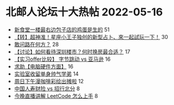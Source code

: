 # 北邮人论坛十大热帖 2022-05-16

- [新食堂一楼最右边包子店的鸡蛋是生的](https://bbs.byr.cn/article/Food/519784) 51
- [【转】超神准！星座小王子独创的新型占卜、來一起試玩一下！](https://bbs.byr.cn/article/Constellations/326533) 30
- [敢问路在何方？](https://bbs.byr.cn/article/Feeling/3188089) 28
- [【讨论】如何看待深圳楼市？何时换房最合适？](https://bbs.byr.cn/article/BYRatSZ/9816) 17
- [【实习offer比较】 字节跳动 vs 亚马逊](https://bbs.byr.cn/article/WorkLife/1185901) 16
- [求助【电脑硬件方面】](https://bbs.byr.cn/article/Talking/6345905) 16
- [实验室收留单身帅气学弟](https://bbs.byr.cn/article/Friends/2024285) 14
- [周日下午漫咖啡彩绘出摊啦](https://bbs.byr.cn/article/Picture/3320455) 12
- [中国人寿财险 vs 招行北分](https://bbs.byr.cn/article/Job/2157743) 8
- [今晚直播讲解 LeetCode 怎么上手](https://bbs.byr.cn/article/ACM_ICPC/100460) 8


